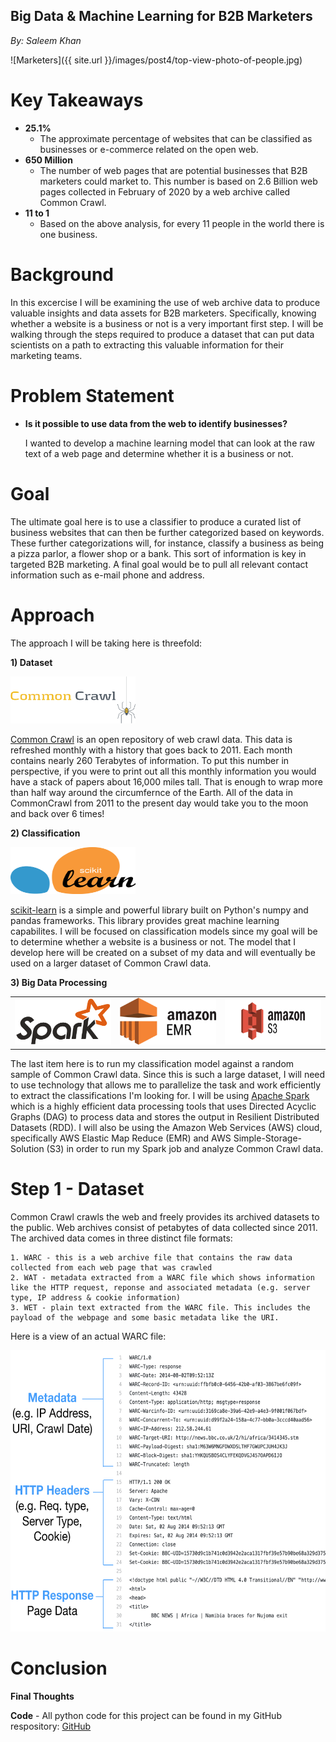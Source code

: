 ## Big Data & Machine Learning for B2B Marketers

*By: Saleem Khan* 

![Marketers]({{ site.url }}/images/post4/top-view-photo-of-people.jpg)

# Key Takeaways
  - **25.1%**  
    - The approximate percentage of websites that can be classified as businesses or e-commerce related on the open web.
  - **650 Million** 
    - The number of web pages that are potential businesses that B2B marketers could market to. This number is based on 2.6 Billion web pages collected in February of 2020 by a web archive called Common Crawl.
  - **11 to 1** 
    - Based on the above analysis, for every 11 people in the world there is one business.

# Background
In this excercise I will be examining the use of web archive data to produce valuable insights and data assets for B2B marketers. Specifically, knowing whether a website is a business or not is a very important first step. I will be walking through the steps required to produce a dataset that can put data scientists on a path to extracting this valuable information for their marketing teams. 

# Problem Statement
  - **Is it possible to use data from the web to identify businesses?**
  
    I wanted to develop a machine learning model that can look at the raw text of a web page and determine whether it is a business or not. 
   
# Goal
The ultimate goal here is to use a classifier to produce a curated list of business websites that can then be further categorized based on keywords. These further categorizations will, for instance, classify a business as being a pizza parlor, a flower shop or a bank. This sort of information is key in targeted B2B marketing. A final goal would be to pull all relevant contact information such as e-mail  phone and address.

# Approach
The approach I will be taking here is threefold:

**1) Dataset** 

  <img src="../images/post4/common-crawl.png" alt="Common Crawl" title="Common Crawl" width="200" height="75" />

  [Common Crawl](http://www.commoncrawl.org) is an open repository of web crawl data. This data is refreshed monthly with a history that goes back to 2011. Each month contains nearly 260 Terabytes of information. To put this number in perspective, if you were to print out all this monthly information you would have a stack of papers about 16,000 miles tall. That is enough to wrap more than half way around the circumfernce of the Earth. All of the data in CommonCrawl from 2011 to the present day would take you to the moon and back over 6 times!

**2) Classification**

  <img src="../images/post4/scikit_learn.png" alt="scikit" title="scikit" width="200" height="75" />

  [scikit-learn](https://scikit-learn.org/) is a simple and powerful library built on Python's numpy and pandas frameworks. This library provides great machine learning capabilites. I will be focused on classification models since my goal will be to determine whether a website is a business or not. The model that I develop here will be created on a subset of my data and will eventually be used on a larger dataset of Common Crawl data.

**3) Big Data Processing**

<table border=0>
  <tr>
    <td><img src="../images/post4/spark-logo.png" alt="Spark" title="Spark" width="200" height="75" /></td>
    <td><img src="../images/post4/amazon-emr.png" alt="EMR" title="EMR" width="200" height="75" /></td>
    <td><img src="../images/post4/amazon-s3.png" alt="S3" title="S3" width="200" height="75" /></td>
  </tr>
<table>
  
  The last item here is to run my classification model against a random sample of Common Crawl data. Since this is such a large dataset, I will need to use technology that allows me to parallelize the task and work efficiently to extract the classifications I'm looking for. I will be using [Apache Spark](https://spark.apache.org/) which is a highly efficient data processing tools that uses Directed Acyclic Graphs (DAG) to process data and stores the output in Resilient Distributed Datasets (RDD). I will also be using the Amazon Web Services (AWS) cloud, specifically AWS Elastic Map Reduce (EMR) and AWS Simple-Storage-Solution (S3) in order to run my Spark job and analyze Common Crawl data.

# Step 1 - Dataset

Common Crawl crawls the web and freely provides its archived datasets to the public. Web archives consist of petabytes of data collected since 2011. The archived data comes in three distinct file formats:

    1. WARC - this is a web archive file that contains the raw data collected from each web page that was crawled
    2. WAT - metadata extracted from a WARC file which shows information like the HTTP request, reponse and associated metadata (e.g. server type, IP address & cookie information)
    3. WET - plain text extracted from the WARC file. This includes the payload of the webpage and some basic metadata like the URI.
    
Here is a view of an actual WARC file:

  <img src="../images/post4/WARC_File.png" alt="WARC" title="WARC" width="600" height="450" />


# Conclusion

**Final Thoughts**

**Code** - All python code for this project can be found in my GitHub respository: [GitHub](https://github.com/skhan-tech/BusinessClassifier)
